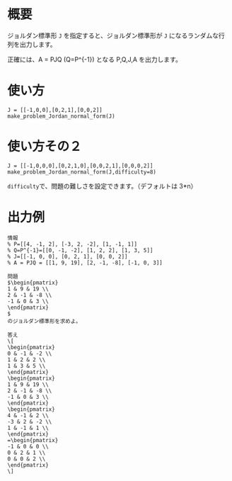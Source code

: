 # 概要
ジョルダン標準形 `J` を指定すると、ジョルダン標準形が `J` になるランダムな行列を出力します。

正確には、A = PJQ (Q=P^{-1}) となる P,Q,J,A を出力します。


# 使い方
```
J = [[-1,0,0],[0,2,1],[0,0,2]]
make_problem_Jordan_normal_form(J)
```

# 使い方その２
```
J = [[-1,0,0,0],[0,2,1,0],[0,0,2,1],[0,0,0,2]]
make_problem_Jordan_normal_form(J,difficulty=8)
```
`difficulty`で、問題の難しさを設定できます。（デフォルトは 3*n）

# 出力例

```
情報
% P=[[4, -1, 2], [-3, 2, -2], [1, -1, 1]]
% Q=P^{-1}=[[0, -1, -2], [1, 2, 2], [1, 3, 5]]
% J=[[-1, 0, 0], [0, 2, 1], [0, 0, 2]]
% A = PJQ = [[1, 9, 19], [2, -1, -8], [-1, 0, 3]]

問題
$\begin{pmatrix}
1 & 9 & 19 \\
2 & -1 & -8 \\
-1 & 0 & 3 \\
\end{pmatrix}
$
のジョルダン標準形を求めよ。

答え
\[
\begin{pmatrix}
0 & -1 & -2 \\
1 & 2 & 2 \\
1 & 3 & 5 \\
\end{pmatrix}
\begin{pmatrix}
1 & 9 & 19 \\
2 & -1 & -8 \\
-1 & 0 & 3 \\
\end{pmatrix}
\begin{pmatrix}
4 & -1 & 2 \\
-3 & 2 & -2 \\
1 & -1 & 1 \\
\end{pmatrix}
=\begin{pmatrix}
-1 & 0 & 0 \\
0 & 2 & 1 \\
0 & 0 & 2 \\
\end{pmatrix}
\]
```

